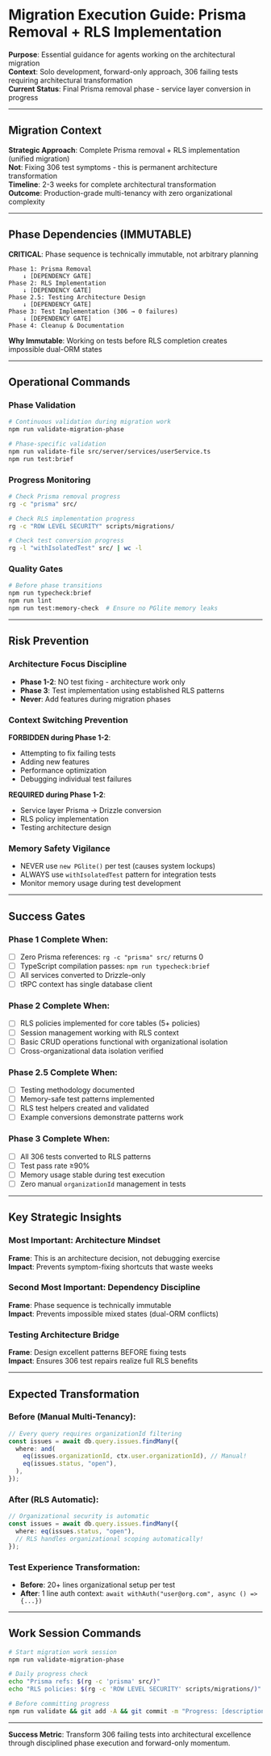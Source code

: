 # Migration Execution Guide: Prisma Removal + RLS Implementation

**Purpose**: Essential guidance for agents working on the architectural migration  
**Context**: Solo development, forward-only approach, 306 failing tests requiring architectural transformation  
**Current Status**: Final Prisma removal phase - service layer conversion in progress

---

## Migration Context

**Strategic Approach**: Complete Prisma removal + RLS implementation (unified migration)  
**Not**: Fixing 306 test symptoms - this is permanent architecture transformation  
**Timeline**: 2-3 weeks for complete architectural transformation  
**Outcome**: Production-grade multi-tenancy with zero organizational complexity

---

## Phase Dependencies (IMMUTABLE)

**CRITICAL**: Phase sequence is technically immutable, not arbitrary planning

```
Phase 1: Prisma Removal
    ↓ [DEPENDENCY GATE]
Phase 2: RLS Implementation
    ↓ [DEPENDENCY GATE]
Phase 2.5: Testing Architecture Design
    ↓ [DEPENDENCY GATE]
Phase 3: Test Implementation (306 → 0 failures)
    ↓ [DEPENDENCY GATE]
Phase 4: Cleanup & Documentation
```

**Why Immutable**: Working on tests before RLS completion creates impossible dual-ORM states

---

## Operational Commands

### Phase Validation

```bash
# Continuous validation during migration work
npm run validate-migration-phase

# Phase-specific validation
npm run validate-file src/server/services/userService.ts
npm run test:brief
```

### Progress Monitoring

```bash
# Check Prisma removal progress
rg -c "prisma" src/

# Check RLS implementation progress
rg -c "ROW LEVEL SECURITY" scripts/migrations/

# Check test conversion progress
rg -l "withIsolatedTest" src/ | wc -l
```

### Quality Gates

```bash
# Before phase transitions
npm run typecheck:brief
npm run lint
npm run test:memory-check  # Ensure no PGlite memory leaks
```

---

## Risk Prevention

### Architecture Focus Discipline

- **Phase 1-2**: NO test fixing - architecture work only
- **Phase 3**: Test implementation using established RLS patterns
- **Never**: Add features during migration phases

### Context Switching Prevention

**FORBIDDEN during Phase 1-2**:

- Attempting to fix failing tests
- Adding new features
- Performance optimization
- Debugging individual test failures

**REQUIRED during Phase 1-2**:

- Service layer Prisma → Drizzle conversion
- RLS policy implementation
- Testing architecture design

### Memory Safety Vigilance

- NEVER use `new PGlite()` per test (causes system lockups)
- ALWAYS use `withIsolatedTest` pattern for integration tests
- Monitor memory usage during test development

---

## Success Gates

### Phase 1 Complete When:

- [ ] Zero Prisma references: `rg -c "prisma" src/` returns 0
- [ ] TypeScript compilation passes: `npm run typecheck:brief`
- [ ] All services converted to Drizzle-only
- [ ] tRPC context has single database client

### Phase 2 Complete When:

- [ ] RLS policies implemented for core tables (5+ policies)
- [ ] Session management working with RLS context
- [ ] Basic CRUD operations functional with organizational isolation
- [ ] Cross-organizational data isolation verified

### Phase 2.5 Complete When:

- [ ] Testing methodology documented
- [ ] Memory-safe test patterns implemented
- [ ] RLS test helpers created and validated
- [ ] Example conversions demonstrate patterns work

### Phase 3 Complete When:

- [ ] All 306 tests converted to RLS patterns
- [ ] Test pass rate ≥90%
- [ ] Memory usage stable during test execution
- [ ] Zero manual `organizationId` management in tests

---

## Key Strategic Insights

### Most Important: Architecture Mindset

**Frame**: This is an architecture decision, not debugging exercise  
**Impact**: Prevents symptom-fixing shortcuts that waste weeks

### Second Most Important: Dependency Discipline

**Frame**: Phase sequence is technically immutable  
**Impact**: Prevents impossible mixed states (dual-ORM conflicts)

### Testing Architecture Bridge

**Frame**: Design excellent patterns BEFORE fixing tests  
**Impact**: Ensures 306 test repairs realize full RLS benefits

---

## Expected Transformation

### Before (Manual Multi-Tenancy):

```typescript
// Every query requires organizationId filtering
const issues = await db.query.issues.findMany({
  where: and(
    eq(issues.organizationId, ctx.user.organizationId), // Manual!
    eq(issues.status, "open"),
  ),
});
```

### After (RLS Automatic):

```typescript
// Organizational security is automatic
const issues = await db.query.issues.findMany({
  where: eq(issues.status, "open"),
  // RLS handles organizational scoping automatically!
});
```

### Test Experience Transformation:

- **Before**: 20+ lines organizational setup per test
- **After**: 1 line auth context: `await withAuth("user@org.com", async () => {...})`

---

## Work Session Commands

```bash
# Start migration work session
npm run validate-migration-phase

# Daily progress check
echo "Prisma refs: $(rg -c 'prisma' src/)"
echo "RLS policies: $(rg -c 'ROW LEVEL SECURITY' scripts/migrations/)"

# Before committing progress
npm run validate && git add -A && git commit -m "Progress: [description]"
```

---

**Success Metric**: Transform 306 failing tests into architectural excellence through disciplined phase execution and forward-only momentum.
